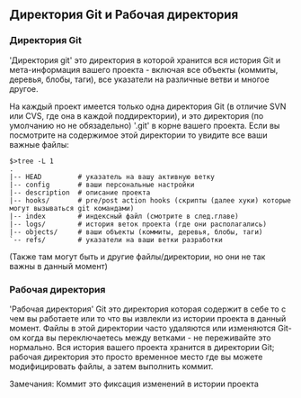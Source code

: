 ## Директория Git и Рабочая директория ##

### Директория Git ###

'Директория git' это директория в которой хранится вся история Git и мета-информация вашего проекта - включая все объекты (коммиты, деревья, блобы, таги), все указатели на различные ветви и многое другое.

На каждый проект имеется только одна директория Git (в отличие SVN или CVS, где она в каждой поддиректории), и это директория (по умолчанию но не обязадельно) '.git' в корне вашего проекта. Если вы посмотрите на содержимое этой директории то увидите все ваши важные файлы:

    $>tree -L 1
    .
    |-- HEAD         # указатель на вашу активную ветку
    |-- config       # ваши персональные настройки
    |-- description  # описание проекта
    |-- hooks/       # pre/post action hooks (скрипты (далее хуки) которые могут вызываться git командами)
    |-- index        # индексный файл (смотрите в след.главе)
    |-- logs/        # история веток проекта (где они располагались)
    |-- objects/     # ваши объекты (коммиты, деревья, блобы, таги)
    `-- refs/        # указатели на ваши ветки разработки

(Также там могут быть и другие файлы/директории, но они не так важны в данный момент)

### Рабочая директория ###

'Рабочая директория' Git это директория которая содержит в себе то с чем вы работаете или то что вы извлекли из истории проекта в данный момент. Файлы в этой директории часто удаляются или изменяются Git-ом когда вы переключаетесь между ветками - не переживайте это нормально. Вся история вашего проекта хранится в директории Git; рабочая директория это просто временное место где вы можете модифицировать файлы, а затем выполнить коммит.

Замечания:
Коммит это фиксация изменений в истории проекта
